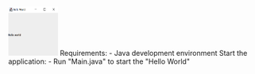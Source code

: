 <img src="HelloWorld.PNG" width="100" height="100">
Requirements:
- Java development environment 
Start the application: 
- Run "Main.java" to start the "Hello World" 
